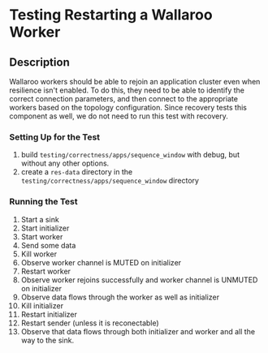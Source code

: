 # Testing Restarting a Wallaroo Worker

## Description

Wallaroo workers should be able to rejoin an application cluster even when resilience isn't enabled. To do this, they need to be able to identify the correct connection parameters, and then connect to the appropriate workers based on the topology configuration.
Since recovery tests this component as well, we do not need to run this test with recovery.

### Setting Up for the Test

1. build `testing/correctness/apps/sequence_window` with debug, but without any other options.
2. create a `res-data` directory in the `testing/correctness/apps/sequence_window` directory

### Running the Test

1. Start a sink
2. Start initializer
3. Start worker
4. Send some data
5. Kill worker
6. Observe worker channel is MUTED on initializer
7. Restart worker
8. Observe worker rejoins successfully and worker channel is UNMUTED on initializer
9. Observe data flows through the worker as well as initializer
10. Kill initializer
11. Restart initializer
12. Restart sender (unless it is reconectable)
12. Observe that data flows through both initializer and worker and all the way to the sink.
